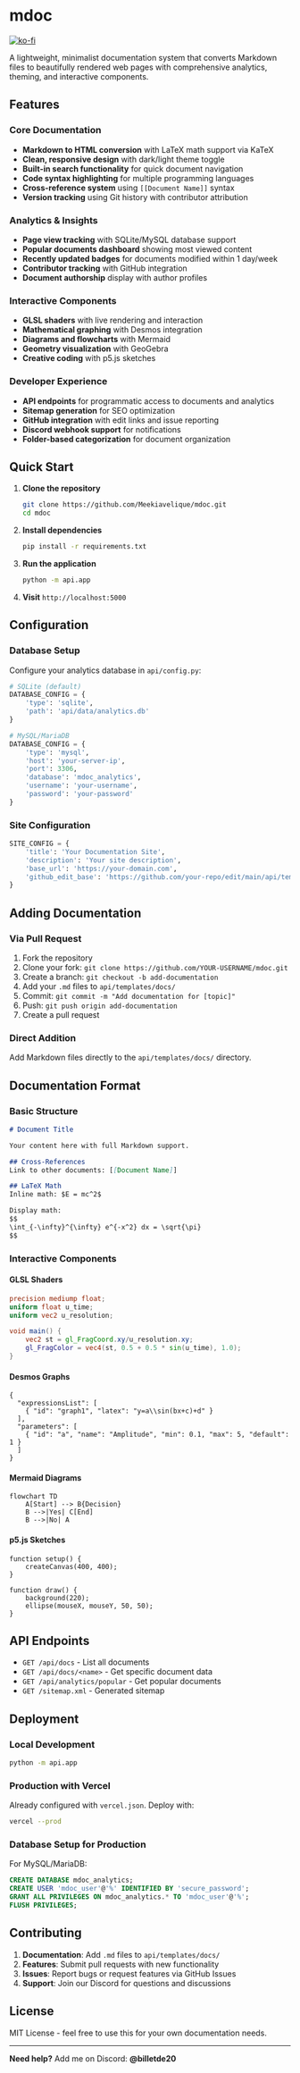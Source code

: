 # mdoc

[![ko-fi](https://ko-fi.com/img/githubbutton_sm.svg)](https://ko-fi.com/T6T1X1T51) 

A lightweight, minimalist documentation system that converts Markdown files to beautifully rendered web pages with comprehensive analytics, theming, and interactive components.

## Features

### Core Documentation
- **Markdown to HTML conversion** with LaTeX math support via KaTeX
- **Clean, responsive design** with dark/light theme toggle
- **Built-in search functionality** for quick document navigation
- **Code syntax highlighting** for multiple programming languages
- **Cross-reference system** using `[[Document Name]]` syntax
- **Version tracking** using Git history with contributor attribution

### Analytics & Insights
- **Page view tracking** with SQLite/MySQL database support
- **Popular documents dashboard** showing most viewed content
- **Recently updated badges** for documents modified within 1 day/week
- **Contributor tracking** with GitHub integration
- **Document authorship** display with author profiles

### Interactive Components
- **GLSL shaders** with live rendering and interaction
- **Mathematical graphing** with Desmos integration
- **Diagrams and flowcharts** with Mermaid
- **Geometry visualization** with GeoGebra
- **Creative coding** with p5.js sketches

### Developer Experience
- **API endpoints** for programmatic access to documents and analytics
- **Sitemap generation** for SEO optimization
- **GitHub integration** with edit links and issue reporting
- **Discord webhook support** for notifications
- **Folder-based categorization** for document organization

## Quick Start

1. **Clone the repository**
   ```bash
   git clone https://github.com/Meekiavelique/mdoc.git
   cd mdoc
   ```

2. **Install dependencies**
   ```bash
   pip install -r requirements.txt
   ```

3. **Run the application**
   ```bash
   python -m api.app
   ```

4. **Visit** `http://localhost:5000`

## Configuration

### Database Setup
Configure your analytics database in `api/config.py`:

```python
# SQLite (default)
DATABASE_CONFIG = {
    'type': 'sqlite',
    'path': 'api/data/analytics.db'
}

# MySQL/MariaDB
DATABASE_CONFIG = {
    'type': 'mysql',
    'host': 'your-server-ip',
    'port': 3306,
    'database': 'mdoc_analytics',
    'username': 'your-username',
    'password': 'your-password'
}
```

### Site Configuration
```python
SITE_CONFIG = {
    'title': 'Your Documentation Site',
    'description': 'Your site description',
    'base_url': 'https://your-domain.com',
    'github_edit_base': 'https://github.com/your-repo/edit/main/api/templates/docs'
}
```

## Adding Documentation

### Via Pull Request
1. Fork the repository
2. Clone your fork: `git clone https://github.com/YOUR-USERNAME/mdoc.git`
3. Create a branch: `git checkout -b add-documentation`
4. Add your `.md` files to `api/templates/docs/`
5. Commit: `git commit -m "Add documentation for [topic]"`
6. Push: `git push origin add-documentation`
7. Create a pull request

### Direct Addition
Add Markdown files directly to the `api/templates/docs/` directory.

## Documentation Format

### Basic Structure
```markdown
# Document Title

Your content here with full Markdown support.

## Cross-References
Link to other documents: [[Document Name]]

## LaTeX Math
Inline math: $E = mc^2$

Display math:
$$
\int_{-\infty}^{\infty} e^{-x^2} dx = \sqrt{\pi}
$$
```

### Interactive Components

#### GLSL Shaders
```glsl
precision mediump float;
uniform float u_time;
uniform vec2 u_resolution;

void main() {
    vec2 st = gl_FragCoord.xy/u_resolution.xy;
    gl_FragColor = vec4(st, 0.5 + 0.5 * sin(u_time), 1.0);
}
```

#### Desmos Graphs
```desmos
{
  "expressionsList": [
    { "id": "graph1", "latex": "y=a\\sin(bx+c)+d" }
  ],
  "parameters": [
    { "id": "a", "name": "Amplitude", "min": 0.1, "max": 5, "default": 1 }
  ]
}
```

#### Mermaid Diagrams
```mermaid
flowchart TD
    A[Start] --> B{Decision}
    B -->|Yes| C[End]
    B -->|No| A
```

#### p5.js Sketches
```p5js
function setup() {
    createCanvas(400, 400);
}

function draw() {
    background(220);
    ellipse(mouseX, mouseY, 50, 50);
}
```

## API Endpoints

- `GET /api/docs` - List all documents
- `GET /api/docs/<name>` - Get specific document data
- `GET /api/analytics/popular` - Get popular documents
- `GET /sitemap.xml` - Generated sitemap

## Deployment

### Local Development
```bash
python -m api.app
```

### Production with Vercel
Already configured with `vercel.json`. Deploy with:
```bash
vercel --prod
```

### Database Setup for Production
For MySQL/MariaDB:
```sql
CREATE DATABASE mdoc_analytics;
CREATE USER 'mdoc_user'@'%' IDENTIFIED BY 'secure_password';
GRANT ALL PRIVILEGES ON mdoc_analytics.* TO 'mdoc_user'@'%';
FLUSH PRIVILEGES;
```

## Contributing

1. **Documentation**: Add `.md` files to `api/templates/docs/`
2. **Features**: Submit pull requests with new functionality
3. **Issues**: Report bugs or request features via GitHub Issues
4. **Support**: Join our Discord for questions and discussions

## License

MIT License - feel free to use this for your own documentation needs.

---

**Need help?** Add me on Discord: **@billetde20**

